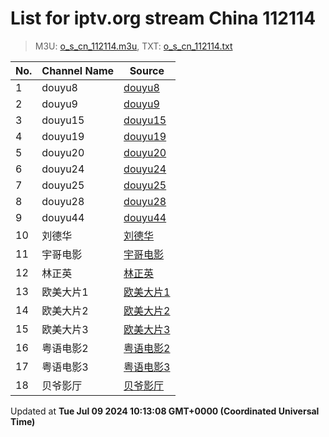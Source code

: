 # List for **iptv.org stream China 112114**

> M3U: [o_s_cn_112114.m3u](/o_s_cn_112114.m3u), TXT: [o_s_cn_112114.txt](/txt/o_s_cn_112114.txt)

| No.  | Channel Name | Source |
| --- | ------------ | --- |
| 1 | douyu8 | [douyu8](http://epg.112114.xyz/douyu/4332) |
| 2 | douyu9 | [douyu9](http://epg.112114.xyz/douyu/6140589) |
| 3 | douyu15 | [douyu15](http://epg.112114.xyz/douyu/8770422) |
| 4 | douyu19 | [douyu19](http://epg.112114.xyz/douyu/747764) |
| 5 | douyu20 | [douyu20](http://epg.112114.xyz/douyu/52787) |
| 6 | douyu24 | [douyu24](http://epg.112114.xyz/douyu/36337) |
| 7 | douyu25 | [douyu25](http://epg.112114.xyz/douyu/8814650) |
| 8 | douyu28 | [douyu28](http://epg.112114.xyz/douyu/263824) |
| 9 | douyu44 | [douyu44](http://epg.112114.xyz/douyu/323876) |
| 10 | 刘德华 | [刘德华](http://epg.112114.xyz/douyu/2516864) |
| 11 | 宇哥电影 | [宇哥电影](http://epg.112114.xyz/douyu/413573) |
| 12 | 林正英 | [林正英](http://epg.112114.xyz/douyu/218859) |
| 13 | 欧美大片1 | [欧美大片1](http://epg.112114.xyz/douyu/20415) |
| 14 | 欧美大片2 | [欧美大片2](http://epg.112114.xyz/douyu/2793084) |
| 15 | 欧美大片3 | [欧美大片3](http://epg.112114.xyz/douyu/9249162) |
| 16 | 粤语电影2 | [粤语电影2](http://epg.112114.xyz/douyu/6566671) |
| 17 | 粤语电影3 | [粤语电影3](http://epg.112114.xyz/douyu/1226741) |
| 18 | 贝爷影厅 | [贝爷影厅](http://epg.112114.xyz/douyu/252802) |

Updated at **Tue Jul 09 2024 10:13:08 GMT+0000 (Coordinated Universal Time)**
